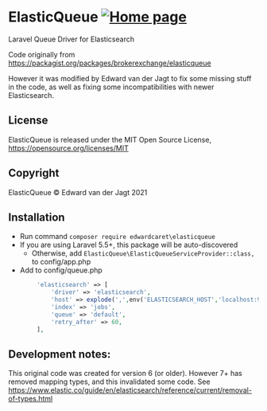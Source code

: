 # ElasticQueue [![Home page](https://img.shields.io/static/v1?label=version&message=0.6&color=green)](https://github.com/edwardcaret/elasticqueue)
Laravel Queue Driver for Elasticsearch

Code originally from <https://packagist.org/packages/brokerexchange/elasticqueue>

However it was modified by Edward van der Jagt to fix some missing stuff in the code, as well as fixing some incompatibilities with newer Elasticsearch.

## License
ElasticQueue is released under the MIT Open Source License, <https://opensource.org/licenses/MIT>

## Copyright
ElasticQueue &copy; Edward van der Jagt 2021

## Installation
 * Run command `composer require edwardcaret\elasticqueue`
 * If you are using Laravel 5.5+, this package will be auto-discovered
    * Otherwise, add `ElasticQueue\ElasticQueueServiceProvider::class,` to config/app.php
 * Add to config/queue.php

```php
        'elasticsearch' => [
            'driver' => 'elasticsearch',
            'host' => explode(',',env('ELASTICSEARCH_HOST','localhost:9200')),
            'index' => 'jobs',
            'queue' => 'default',
            'retry_after' => 60,
        ],
```

## Development notes:
This original code was created for version 6 (or older). However 7+ has removed mapping types, and this invalidated some code.
See https://www.elastic.co/guide/en/elasticsearch/reference/current/removal-of-types.html

